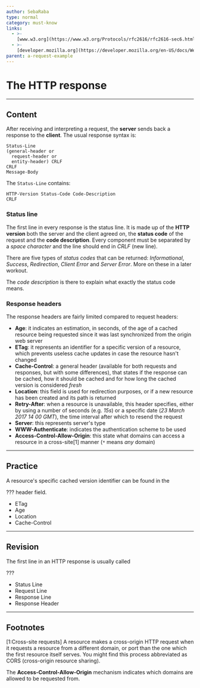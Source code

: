 ```yaml
---
author: SebaRaba
type: normal
category: must-know
links:
  - >-
    [www.w3.org](https://www.w3.org/Protocols/rfc2616/rfc2616-sec6.html#sec6.2){website}
  - >-
    [developer.mozilla.org](https://developer.mozilla.org/en-US/docs/Web/HTTP/Status){website}
parent: a-request-example
---
```


# The HTTP response


---

## Content

After receiving and interpreting a request, the **server** sends back a response to the **client**. The usual response syntax is:

```plain-text
Status-Line
(general-header or
  request-header or
  entity-header) CRLF
CRLF
Message-Body
```

The `Status-Line` contains:

```plain-text
HTTP-Version Status-Code Code-Description
CRLF
```

### Status line

The first line in every response is the status line. It is made up of the **HTTP version** both the server and the client agreed on,
the **status code** of the request and the **code description**. Every component must be separated by a *space character* and the line should end in *CRLF* (new line).

There are five types of *status codes* that can be returned: *Informational*, *Success*, *Redirection*, *Client Error* and *Server Error*. More on these in a later workout.

The *code description* is there to explain what exactly the status code means.

### Response headers

The response headers are fairly limited compared to request headers:

* **Age**: it indicates an estimation, in seconds, of the age of a cached resource being requested since it was last synchronized from the origin web server
* **ETag**: it represents an identifier for a specific version of a resource, which prevents useless cache updates in case the resource hasn't changed
* **Cache-Control**: a general header (available for both requests and responses, but with some differences), that states if the response can be cached, how it should be cached and for how long the cached version is considered *fresh*
* **Location**: this field is used for redirection purposes, or if a new resource has been created and its path is returned
* **Retry-After**: when a resource is unavailable, this header specifies, either by using a number of seconds (e.g. *15s*) or a specific date (*23 March 2017 14 00 GMT*), the time interval after which to resend the request
* **Server**: this represents server's type
* **WWW-Authenticate**: indicates the authentication scheme to be used
* **Access-Control-Allow-Origin**: this state what domains can access a resource in a cross-site[1] manner (`*` means *any* domain)


---

## Practice

A resource's specific cached version identifier can be found in the

??? header field.

* ETag
* Age
* Location
* Cache-Control


---

## Revision

The first line in an HTTP response is usually called

???

* Status Line
* Request Line
* Response Line
* Response Header


---

## Footnotes

[1:Cross-site requests]
A resource makes a cross-origin HTTP request when it requests a resource from a different domain, or port than the one which the first resource itself serves. You might find this process abbreviated as CORS (cross-origin resource sharing).

The **Access-Control-Allow-Origin** mechanism indicates which domains are allowed to be requested from.
